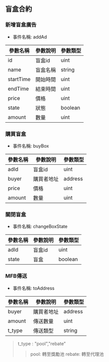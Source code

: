 ## 盲盒合約
### 新增盲盒廣告
- 事件名稱: addAd

| 參數名稱 | 參數說明 | 參數類型 |
|--------|--------|--------|
|id|盲盒id|uint|
|name|盲盒名稱|string|
|startTime|開始時間|uint|
|endTime|結束時間|uint|
|price|價格|uint|
|state|狀態|boolean|
|amount|數量|uint|

### 購買盲盒
- 事件名稱: buyBox

| 參數名稱 | 參數說明 | 參數類型 |
|--------|--------|--------|
|adId|盲盒id|uint|
|buyer|購買者地址|address|
|price|價格|uint|
|amount|數量|uint|

### 關閉盲盒
- 事件名稱: changeBoxState

| 參數名稱 | 參數說明 | 參數類型 |
|--------|--------|--------|
|adId|盲盒id|uint|
|state|盲盒|boolean|

### MFB傳送
- 事件名稱: toAddress

| 參數名稱 | 參數說明 | 參數類型 |
|--------|--------|--------|
|buyer|購買者地址|address|
|amount|傳送數量|uint|
|t_type|傳送類型|string|
> t_type : "pool","rebate"
>> pool: 轉至獎勵池
>> rebate: 轉至代理池

